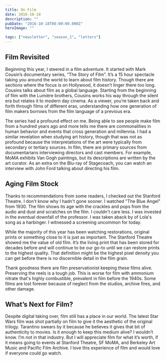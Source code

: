 ```yaml
---
title: On Film
date: 2016-10-18
description: ""
pubDate: "2016-10-18T08:00:00.000Z"
heroImage: ""

tags: ["newsletter", "season_1", "letters"]
---
```




## Film Revisited

Beginning this year, I steered in a film adventure. It started with Mark Cousin’s documentary series, “The Story of Film”. It’s a 15 hour spectacle taking you around the world to learn about film history. Though there are sections where the focus is on Hollywood, it doesn’t linger there too long. Cousins talks about film as a global language. Starting from the beginning of film with the Lumière brothers, Cousins works his way through the silent era but relates it to modern day cinema. As a viewer, you’re taken back and forth through films of different eras, understanding how one generation of film makers borrows from the film language of a previous era.

The series had a profound effect on me. Being able to see people make film from a hundred years ago and more tells me there are commonalities in human behavior and events that cross generation and millennia. I had a similar revelation when studying art history, though that was not as profound because the interpretations of the art were typically from secondary or tertiary sources. In film, there are primary sources from documentarians interviewing directors and cast members. For example, MoMA exhibits Van Gogh paintings, but its descriptions are written by the art curator. As an extra on the Blu-ray of Stagecoach, you can watch an interview with John Ford talking about directing his film.

## Aging Film Stock

Thanks to recommendations from some readers, I checked out the Stanford Theatre. I don't know why I hadn't gone sooner. I watched "The Blue Angel" from 1930. The film shows its age with the crackles and pops from the audio and dust and scratches on the film. I couldn't care less. I was invested in the eventual downfall of the professor. I was taken aback by of Lola's song as a harbinger. I witnessed a screening uncommon for today.

While the majority of this year has been watching restorations, original prints or something close to it is just as important. The Stanford Theatre showed me the value of old film. It’s the living print that has been stored for decades before and will continue to be our go-to until we can restore prints to the highest quality. That definition might be the highest pixel density you can get before there is no discernible detail in the film grain.

Thank goodness there are film preservationist keeping these films alive. Preserving the reels is a tough job. This is worse for film with ammonium nitrate that's highly combustible, prevalent in film before the 1940s. Some films are lost forever because of neglect from the studios, archive fires, and other damage.

## What’s Next for Film?

Despite digital taking over, film still has a place in our world. The latest Star Wars film was shot partially on film to give it the aesthetic of the original trilogy. Tarantino swears by it because he believes it gives that bit of authenticity to movies. Is it enough to keep this medium alive? I wouldn’t know. I’m not in that industry. But I will appreciate film for what it’s worth, if it means going to events at Stanford Theatre, SF MoMA, and Berkeley Art Music and Pacific Film Archive. I love this experience of film and would love if everyone could go watch.
